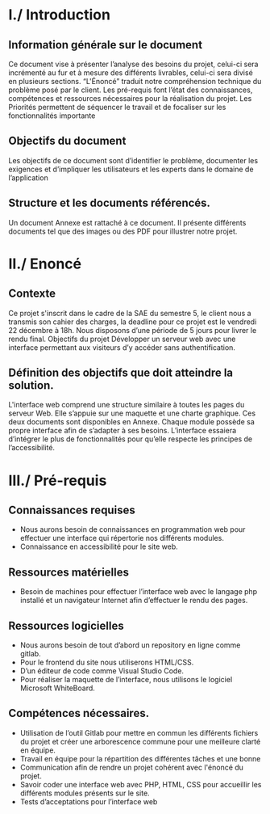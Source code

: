 # I./ Introduction

## Information générale sur le document

Ce document vise à présenter l’analyse des besoins du projet, celui-ci sera incrémenté au fur et à mesure des différents livrables, celui-ci sera divisé en plusieurs sections. “L'Énoncé” traduit notre compréhension technique du problème posé par le client. Les pré-requis font l’état des connaissances, compétences et ressources nécessaires pour la réalisation du projet. Les Priorités permettent de séquencer le travail et de focaliser sur les fonctionnalités importante

## Objectifs du document

Les objectifs de ce document sont d’identifier le problème, documenter les exigences et d’impliquer les utilisateurs et les experts dans le domaine de l’application

## Structure et les documents référencés.

Un document Annexe est rattaché à ce document. Il présente différents documents tel que des images ou des PDF pour illustrer notre projet.

# II./ Enoncé

## Contexte

Ce projet s'inscrit dans le cadre de la SAE du semestre 5, le client nous a transmis son cahier des charges, la deadline pour ce projet est le vendredi 22 décembre à 18h. Nous disposons d’une période de 5 jours pour livrer le rendu final.
Objectifs du projet
Développer un serveur web avec une interface permettant aux visiteurs d’y accéder sans authentification. 

## Définition des objectifs que doit atteindre la solution.

L'interface web comprend une structure similaire à toutes les pages du serveur Web. Elle s’appuie sur une maquette et une charte graphique. Ces deux documents sont disponibles en Annexe. Chaque module possède sa propre interface afin de s’adapter à ses besoins.
L’interface essaiera d’intégrer le plus de fonctionnalités pour qu’elle respecte les principes de l’accessibilité.

# III./ Pré-requis

## Connaissances requises

- Nous aurons besoin de connaissances en programmation web pour effectuer une interface qui répertorie nos différents modules.
- Connaissance en accessibilité pour le site web.

## Ressources matérielles

- Besoin de machines pour effectuer l’interface web avec le langage php installé et un navigateur Internet afin d’effectuer le rendu des pages.

## Ressources logicielles

- Nous aurons besoin de tout d’abord un repository en ligne comme gitlab.
- Pour le frontend du site nous utiliserons HTML/CSS.
- D’un éditeur de code comme Visual Studio Code.
- Pour réaliser la maquette de l’interface, nous utilisons le logiciel Microsoft WhiteBoard.

## Compétences nécessaires.

- Utilisation de l’outil Gitlab pour mettre en commun les différents fichiers du projet et créer une arborescence commune pour une meilleure clarté en équipe.
- Travail en équipe pour la répartition des différentes tâches et une bonne 
- Communication afin de rendre un projet cohérent avec l'énoncé du projet.
- Savoir coder une interface web avec PHP, HTML, CSS pour accueillir les différents modules présents sur le site.
- Tests d’acceptations pour l’interface web
